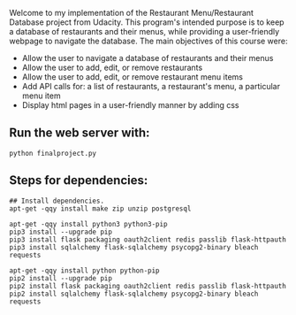 Welcome to my implementation of the Restaurant Menu/Restaurant Database project from Udacity.
This program's intended purpose is to keep a database of restaurants and their menus, while
providing a user-friendly webpage to navigate the database. The main objectives of this
course were:
 - Allow the user to navigate a database of restaurants and their menus
 - Allow the user to add, edit, or remove restaurants
 - Allow the user to add, edit, or remove restaurant menu items
 - Add API calls for: a list of restaurants, a restaurant's menu, a particular menu item
 - Display html pages in a user-friendly manner by adding css

## Run the web server with:
```python finalproject.py```

## Steps for dependencies:
```
## Install dependencies.
apt-get -qqy install make zip unzip postgresql

apt-get -qqy install python3 python3-pip
pip3 install --upgrade pip
pip3 install flask packaging oauth2client redis passlib flask-httpauth
pip3 install sqlalchemy flask-sqlalchemy psycopg2-binary bleach requests

apt-get -qqy install python python-pip
pip2 install --upgrade pip
pip2 install flask packaging oauth2client redis passlib flask-httpauth
pip2 install sqlalchemy flask-sqlalchemy psycopg2-binary bleach requests
```
